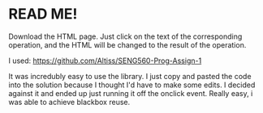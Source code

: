 # READ ME!

Download the HTML page. Just click on the text of the corresponding operation, and the HTML will be changed to the result of the operation.

I used: https://github.com/Altiss/SENG560-Prog-Assign-1

It was incredubly easy to use the library. I just copy and pasted the code into the solution because I thought I'd have to make some edits.  I decided against it and ended up just running it off the onclick event. Really easy, i was able to achieve blackbox reuse.